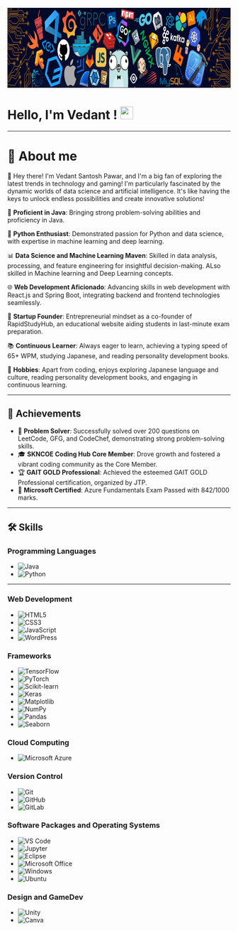 <p align="center"><img src="https://github.com/abhinav-bohra/abhinav-bohra/blob/main/header.png" width="1380px" height="180px"></p>

# Hello, I'm Vedant ! <img src="https://media.giphy.com/media/hvRJCLFzcasrR4ia7z/giphy.gif" width="29px" height="29px">

<hr>

# 🚀 About me
👋 Hey there! I'm Vedant Santosh Pawar, and I'm a big fan of exploring the latest trends in technology and gaming! I'm particularly fascinated by the dynamic worlds of data science and artificial intelligence. It's like having the keys to unlock endless possibilities and create innovative solutions!

💼 **Proficient in Java**: Bringing strong problem-solving abilities and proficiency in Java.

🐍 **Python Enthusiast**: Demonstrated passion for Python and data science, with expertise in machine learning and deep learning.

📊 **Data Science and Machine Learning Maven**: Skilled in data analysis, processing, and feature engineering for insightful decision-making. ALso skilled in Machine learning and Deep Learning concepts.

🌐 **Web Development Aficionado**: Advancing skills in web development with React.js and Spring Boot, integrating backend and frontend technologies seamlessly.

🚀 **Startup Founder**: Entrepreneurial mindset as a co-founder of RapidStudyHub, an educational website aiding students in last-minute exam preparation.

📚 **Continuous Learner**: Always eager to learn, achieving a typing speed of 65+ WPM, studying Japanese, and reading personality development books.

🎨 **Hobbies**: Apart from coding, enjoys exploring Japanese language and culture, reading personality development books, and engaging in continuous learning.

<hr>

## 🏅 Achievements

- 🤝 **Problem Solver**: Successfully solved over 200 questions on LeetCode, GFG, and CodeChef, demonstrating strong problem-solving skills.
- 🎓 **SKNCOE Coding Hub Core Member**: Drove growth and fostered a vibrant coding community as the Core Member.
- 🏆 **GAIT GOLD Professional**: Achieved the esteemed GAIT GOLD Professional certification, organized by JTP.
- 💼 **Microsoft Certified**: Azure Fundamentals Exam Passed with 842/1000 marks.

<hr>

## 🛠️ Skills

### Programming Languages
- ![Java](https://img.shields.io/badge/Java-ED8B00?style=for-the-badge&logo=java&logoColor=white)
- ![Python](https://img.shields.io/badge/Python-3776AB?style=for-the-badge&logo=python&logoColor=white)

<hr>

### Web Development
- ![HTML5](https://img.shields.io/badge/HTML5-E34F26?style=for-the-badge&logo=html5&logoColor=white)
- ![CSS3](https://img.shields.io/badge/CSS3-1572B6?style=for-the-badge&logo=css3&logoColor=white)
- ![JavaScript](https://img.shields.io/badge/JavaScript-F7DF1E?style=for-the-badge&logo=javascript&logoColor=black)
- ![WordPress](https://img.shields.io/badge/WordPress-%23117AC9.svg?style=for-the-badge&logo=WordPress&logoColor=white)

### Frameworks
- ![TensorFlow](https://img.shields.io/badge/TensorFlow-FF6F00?style=for-the-badge&logo=tensorflow&logoColor=white)
- ![PyTorch](https://img.shields.io/badge/PyTorch-EE4C2C?style=for-the-badge&logo=pytorch&logoColor=white)
- ![Scikit-learn](https://img.shields.io/badge/Scikit_Learn-F7931E?style=for-the-badge&logo=scikit-learn&logoColor=white)
- ![Keras](https://img.shields.io/badge/Keras-D00000?style=for-the-badge&logo=keras&logoColor=white)
- ![Matplotlib](https://img.shields.io/badge/Matplotlib-3776AB?style=for-the-badge&logo=matplotlib&logoColor=white)
- ![NumPy](https://img.shields.io/badge/NumPy-013243?style=for-the-badge&logo=numpy&logoColor=white)
- ![Pandas](https://img.shields.io/badge/Pandas-150458?style=for-the-badge&logo=pandas&logoColor=white)
- ![Seaborn](https://img.shields.io/badge/Seaborn-4EAE4E?style=for-the-badge&logo=seaborn&logoColor=white)

### Cloud Computing
- ![Microsoft Azure](https://img.shields.io/badge/Microsoft_Azure-0089D6?style=for-the-badge&logo=microsoft-azure&logoColor=white)

### Version Control
- ![Git](https://img.shields.io/badge/Git-F05032?style=for-the-badge&logo=git&logoColor=white)
- ![GitHub](https://img.shields.io/badge/GitHub-181717?style=for-the-badge&logo=github&logoColor=white)
- ![GitLab](https://img.shields.io/badge/GitLab-FCA121?style=for-the-badge&logo=gitlab&logoColor=white)

### Software Packages and Operating Systems
- ![VS Code](https://img.shields.io/badge/VS_Code-007ACC?style=for-the-badge&logo=visual-studio-code&logoColor=white)
- ![Jupyter](https://img.shields.io/badge/Jupyter-F37626?style=for-the-badge&logo=jupyter&logoColor=white)
- ![Eclipse](https://img.shields.io/badge/Eclipse-2C2255?style=for-the-badge&logo=eclipse&logoColor=white)
- ![Microsoft Office](https://img.shields.io/badge/Microsoft_Office-D83B01?style=for-the-badge&logo=microsoft-office&logoColor=white)
- ![Windows](https://img.shields.io/badge/Windows-0078D6?style=for-the-badge&logo=windows&logoColor=white)
- ![Ubuntu](https://img.shields.io/badge/Ubuntu-E95420?style=for-the-badge&logo=ubuntu&logoColor=white)

### Design and GameDev
- ![Unity](https://img.shields.io/badge/Unity-000000?style=for-the-badge&logo=unity&logoColor=white)
- ![Canva](https://img.shields.io/badge/Canva-00C4CC?style=for-the-badge&logo=canva&logoColor=white)

